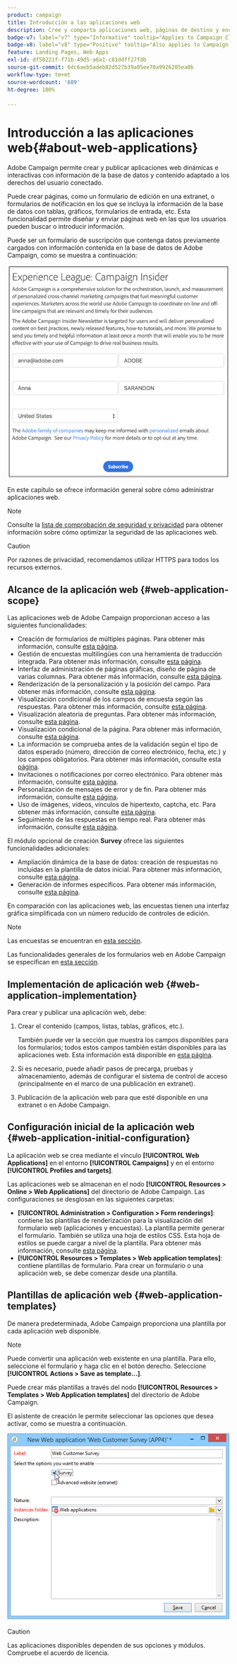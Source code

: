 ```yaml
---
product: campaign
title: Introducción a las aplicaciones web
description: Cree y comparta aplicaciones web, páginas de destino y encuestas dinámicas
badge-v7: label="v7" type="Informative" tooltip="Applies to Campaign Classic v7"
badge-v8: label="v8" type="Positive" tooltip="Also applies to Campaign v8"
feature: Landing Pages, Web Apps
exl-id: df58221f-f71b-49d5-a6a1-c81ddff27fdb
source-git-commit: 6dc6aeb5adeb82d527b39a05ee70a9926205ea0b
workflow-type: tm+mt
source-wordcount: '689'
ht-degree: 100%

---
```


# Introducción a las aplicaciones web{#about-web-applications}



Adobe Campaign permite crear y publicar aplicaciones web dinámicas e interactivas con información de la base de datos y contenido adaptado a los derechos del usuario conectado.

Puede crear páginas, como un formulario de edición en una extranet, o formularios de notificación en los que se incluya la información de la base de datos con tablas, gráficos, formularios de entrada, etc. Esta funcionalidad permite diseñar y enviar páginas web en las que los usuarios pueden buscar o introducir información.

Puede ser un formulario de suscripción que contenga datos previamente cargados con información contenida en la base de datos de Adobe Campaign, como se muestra a continuación:

![](assets/webapp_form_sample.png)

En este capítulo se ofrece información general sobre cómo administrar aplicaciones web.

>[!NOTE]
>
>Consulte la [lista de comprobación de seguridad y privacidad](https://helpx.adobe.com/es/campaign/kb/acc-security.html) para obtener información sobre cómo optimizar la seguridad de las aplicaciones web.

>[!CAUTION]
>
>Por razones de privacidad, recomendamos utilizar HTTPS para todos los recursos externos.

## Alcance de la aplicación web {#web-application-scope}

Las aplicaciones web de Adobe Campaign proporcionan acceso a las siguientes funcionalidades:

* Creación de formularios de múltiples páginas. Para obtener más información, consulte [esta página](about-web-forms.md).
* Gestión de encuestas multilingües con una herramienta de traducción integrada. Para obtener más información, consulte [esta página](translating-a-web-application.md).
* Interfaz de administración de páginas gráficas, diseño de página de varias columnas. Para obtener más información, consulte [esta página](designing-a-web-application.md).
* Renderización de la personalización y la posición del campo. Para obtener más información, consulte [esta página](editing-content.md#adding-personalization-content).
* Visualización condicional de los campos de encuesta según las respuestas. Para obtener más información, consulte [esta página](form-rendering.md#defining-fields-conditional-display).
* Visualización aleatoria de preguntas. Para obtener más información, consulte [esta página](../../surveys/using/building-a-survey.md#adding-questions).
* Visualización condicional de la página. Para obtener más información, consulte [esta página](defining-web-forms-page-sequencing.md#conditional-page-display).
* La información se comprueba antes de la validación según el tipo de datos esperado (número, dirección de correo electrónico, fecha, etc.) y los campos obligatorios. Para obtener más información, consulte esta [página](form-rendering.md#defining-control-settings).
* Invitaciones o notificaciones por correo electrónico. Para obtener más información, consulte [esta página](publishing-a-web-form.md#delivering-a-form-via-email).
* Personalización de mensajes de error y de fin. Para obtener más información, consulte [esta página](defining-web-forms-properties.md#setting-up-an-error-page).
* Uso de imágenes, vídeos, vínculos de hipertexto, captcha, etc. Para obtener más información, consulte [esta página](editing-content.md).
* Seguimiento de las respuestas en tiempo real. Para obtener más información, consulte [esta página](../../surveys/using/publish--track-and-use-collected-data.md#response-tracking).

El módulo opcional de creación **Survey** ofrece las siguientes funcionalidades adicionales:

* Ampliación dinámica de la base de datos: creación de respuestas no incluidas en la plantilla de datos inicial. Para obtener más información, consulte [esta página](../../surveys/using/managing-answers.md#storing-collected-answers).
* Generación de informes específicos. Para obtener más información, consulte [esta página](../../surveys/using/publish--track-and-use-collected-data.md#reports-on-surveys).

En comparación con las aplicaciones web, las encuestas tienen una interfaz gráfica simplificada con un número reducido de controles de edición.

>[!NOTE]
>
>Las encuestas se encuentran en [esta sección](../../surveys/using/about-surveys.md).
>
>Las funcionalidades generales de los formularios web en Adobe Campaign se especifican en [esta sección](about-web-forms.md).

## Implementación de aplicación web {#web-application-implementation}

Para crear y publicar una aplicación web, debe:

1. Crear el contenido (campos, listas, tablas, gráficos, etc.).

   También puede ver la sección que muestra los campos disponibles para los formularios; todos estos campos también están disponibles para las aplicaciones web. Esta información está disponible en [esta página](adding-fields-to-a-web-form.md).

1. Si es necesario, puede añadir pasos de precarga, pruebas y almacenamiento, además de configurar el sistema de control de acceso (principalmente en el marco de una publicación en extranet).
1. Publicación de la aplicación web para que esté disponible en una extranet o en Adobe Campaign.

## Configuración inicial de la aplicación web {#web-application-initial-configuration}

La aplicación web se crea mediante el vínculo **[!UICONTROL Web Applications]** en el entorno **[!UICONTROL Campaigns]** y en el entorno **[!UICONTROL Profiles and targets]**.

Las aplicaciones web se almacenan en el nodo **[!UICONTROL Resources > Online > Web Applications]** del directorio de Adobe Campaign. Las configuraciones se desglosan en las siguientes carpetas:

* **[!UICONTROL Administration > Configuration > Form renderings]**: contiene las plantillas de renderización para la visualización del formulario web (aplicaciones y encuestas). La plantilla permite generar el formulario. También se utiliza una hoja de estilos CSS. Esta hoja de estilos se puede cargar a nivel de la plantilla. Para obtener más información, consulte [esta página](form-rendering.md#selecting-the-form-rendering-template).
* **[!UICONTROL Resources > Templates > Web application templates]**: contiene plantillas de formulario. Para crear un formulario o una aplicación web, se debe comenzar desde una plantilla.

## Plantillas de aplicación web {#web-application-templates}

De manera predeterminada, Adobe Campaign proporciona una plantilla por cada aplicación web disponible.

>[!NOTE]
>
>Puede convertir una aplicación web existente en una plantilla. Para ello, seleccione el formulario y haga clic en el botón derecho. Seleccione **[!UICONTROL Actions > Save as template...]**.

Puede crear más plantillas a través del nodo **[!UICONTROL Resources > Templates > Web Application templates]** del directorio de Adobe Campaign.

El asistente de creación le permite seleccionar las opciones que desea activar, como se muestra a continuación.

![](assets/webapp_create_template.png)

>[!CAUTION]
>
>Las aplicaciones disponibles dependen de sus opciones y módulos. Compruebe el acuerdo de licencia.
